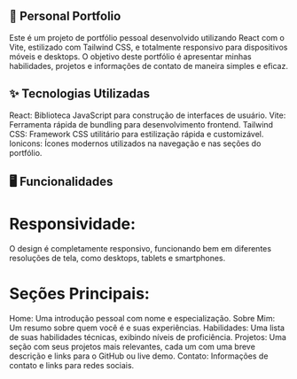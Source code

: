 ## 🚀 Personal Portfolio
Este é um projeto de portfólio pessoal desenvolvido utilizando React com o Vite, estilizado com Tailwind CSS, e totalmente responsivo para dispositivos móveis e desktops. O objetivo deste portfólio é apresentar minhas habilidades, projetos e informações de contato de maneira simples e eficaz.

## ✨ Tecnologias Utilizadas
React: Biblioteca JavaScript para construção de interfaces de usuário.
Vite: Ferramenta rápida de bundling para desenvolvimento frontend.
Tailwind CSS: Framework CSS utilitário para estilização rápida e customizável.
Ionicons: Ícones modernos utilizados na navegação e nas seções do portfólio.

## 🖥️ Funcionalidades
# Responsividade: 
O design é completamente responsivo, funcionando bem em diferentes resoluções de tela, como desktops, tablets e smartphones.
# Seções Principais:
Home: Uma introdução pessoal com nome e especialização.
Sobre Mim: Um resumo sobre quem você é e suas experiências.
Habilidades: Uma lista de suas habilidades técnicas, exibindo níveis de proficiência.
Projetos: Uma seção com seus projetos mais relevantes, cada um com uma breve descrição e links para o GitHub ou live demo.
Contato: Informações de contato e links para redes sociais.
